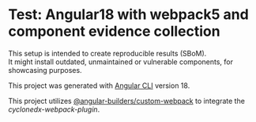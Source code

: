 # Test: Angular18 with webpack5 and component evidence collection

This setup is intended to create reproducible results (SBoM).  
It might install outdated, unmaintained or vulnerable components, for showcasing purposes.

This project was generated with [Angular CLI](https://github.com/angular/angular-cli) version 18.

This project utilizes [@angular-builders/custom-webpack](https://www.npmjs.com/package/@angular-builders/custom-webpack)
to integrate the _cyclonedx-webpack-plugin_.
